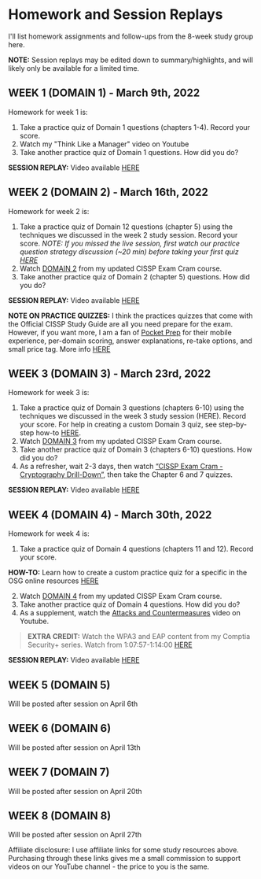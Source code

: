 # Homework and Session Replays

I'll list homework assignments and follow-ups from the 8-week study group here.

**NOTE:** Session replays may be edited down to summary/highlights, and will likely only be available for a limited time.

## WEEK 1 (DOMAIN 1) - March 9th, 2022

Homework for week 1 is: 

1.	Take a practice quiz of Domain 1 questions (chapters 1-4). Record your score.
2.	Watch my "Think Like a Manager" video on Youtube 
3.	Take another practice quiz of Domain 1 questions. How did you do?

**SESSION REPLAY:** Video available [HERE](https://youtu.be/bxyEKIigdRk)

## WEEK 2 (DOMAIN 2) - March 16th, 2022

Homework for week 2 is: 

1.	Take a practice quiz of Domain 12 questions (chapter 5) using the techniques we discussed in the week 2 study session. Record your score. *NOTE: If you missed the live session, first watch our practice question strategy discussion (~20 min) before taking your first quiz [HERE](https://youtu.be/Y7YfwYzHWa0?t=1080)*
2.	Watch [DOMAIN 2](https://youtu.be/_nyZhYnCNLA?t=5055) from my updated CISSP Exam Cram course. 
3.	Take another practice quiz of Domain 2 (chapter 5) questions. How did you do?

**SESSION REPLAY:** Video available [HERE](https://youtu.be/Y7YfwYzHWa0)

**NOTE ON PRACTICE QUIZZES:** I think the practices quizzes that come with the Official CISSP Study Guide are all you need prepare for the exam. However, if you want more, I am a fan of [Pocket Prep](https://www.pocketprep.com/exams/isc2-cissp/?ref=peterzerger) for their mobile experience, per-domain scoring, answer explanations, re-take options, and small price tag. More info [HERE](https://www.pocketprep.com/exams/isc2-cissp/?ref=peterzerger)

## WEEK 3 (DOMAIN 3) - March 23rd, 2022

Homework for week 3 is:  

1.	Take a practice quiz of Domain 3 questions (chapters 6-10) using the techniques we discussed in the week 3 study session (HERE). Record your score. 
For help in creating a custom Domain 3 quiz, see step-by-step how-to [HERE](https://youtu.be/3PoFfQVca_0?t=507).
2.	Watch [DOMAIN 3](https://youtu.be/_nyZhYnCNLA?t=5966) from my updated CISSP Exam Cram course.
3.	Take another practice quiz of Domain 3 (chapters 6-10) questions. How did you do?
4.	As a refresher, wait 2-3 days, then watch [“CISSP Exam Cram - Cryptography Drill-Down”](https://youtu.be/8_NLPDRLfg4), then take the Chapter 6 and 7 quizzes.

**SESSION REPLAY:** Video available [HERE](https://youtu.be/3PoFfQVca_0)

## WEEK 4 (DOMAIN 4) - March 30th, 2022

Homework for week 4 is: 

1.	Take a practice quiz of Domain 4 questions (chapters 11 and 12). Record your score.

**HOW-TO:** Learn how to create a custom practice quiz for a specific in the OSG online resources [HERE](https://youtu.be/_nyZhYnCNLA?t=1246)

2.	Watch [DOMAIN 4](https://youtu.be/_nyZhYnCNLA?t=14067) from my updated CISSP Exam Cram course. 
3.	Take another practice quiz of Domain 4 questions. How did you do?
4.  As a supplement, watch the [Attacks and Countermeasures](https://youtu.be/nQhLY2sV2DU) video on Youtube.

> **EXTRA CREDIT:** Watch the WPA3 and EAP content from my Comptia Security+ series. Watch from 1:07:57-1:14:00 [HERE](https://www.youtube.com/watch?v=CdBD5aFLUEc&t=4077s)

**SESSION REPLAY:** Video available [HERE](https://youtu.be/ohnvzT5azoQ)


## WEEK 5 (DOMAIN 5)
Will be posted after session on April 6th 

## WEEK 6 (DOMAIN 6)
Will be posted after session on April 13th 

## WEEK 7 (DOMAIN 7)
Will be posted after session on April 20th 

## WEEK 8 (DOMAIN 8)
Will be posted after session on April 27th


Affiliate disclosure: I use affiliate links for some study resources above. Purchasing through these links gives me a small commission to support videos on our YouTube channel - the price to you is the same.
